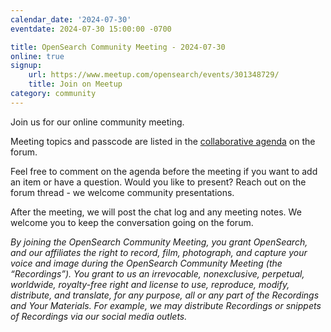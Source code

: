 ```yaml
---
calendar_date: '2024-07-30'
eventdate: 2024-07-30 15:00:00 -0700

title: OpenSearch Community Meeting - 2024-07-30
online: true
signup:
    url: https://www.meetup.com/opensearch/events/301348729/
    title: Join on Meetup
category: community
---
```


Join us for our online community meeting.

Meeting topics and passcode are listed in the [collaborative agenda](https://forum.opensearch.org/t/opensearch-community-meeting-2024-0730/19641) on the forum.

Feel free to comment on the agenda before the meeting if you want to add an item or have a question. Would you like to present? Reach out on the forum thread - we welcome community presentations.

After the meeting, we will post the chat log and any meeting notes. We welcome you to keep the conversation going on the forum.

*By joining the OpenSearch Community Meeting, you grant OpenSearch, and our affiliates the right to record, film, photograph, and capture your voice and image during the OpenSearch Community Meeting (the “Recordings”). You grant to us an irrevocable, nonexclusive, perpetual, worldwide, royalty-free right and license to use, reproduce, modify, distribute, and translate, for any purpose, all or any part of the Recordings and Your Materials. For example, we may distribute Recordings or snippets of Recordings via our social media outlets.*
